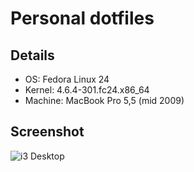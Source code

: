 # Personal dotfiles

## Details

- OS: Fedora Linux 24
- Kernel: 4.6.4-301.fc24.x86_64
- Machine: MacBook Pro 5,5 (mid 2009)

## Screenshot

![i3 Desktop](http://i.imgur.com/DW1wWYm.png?1)
